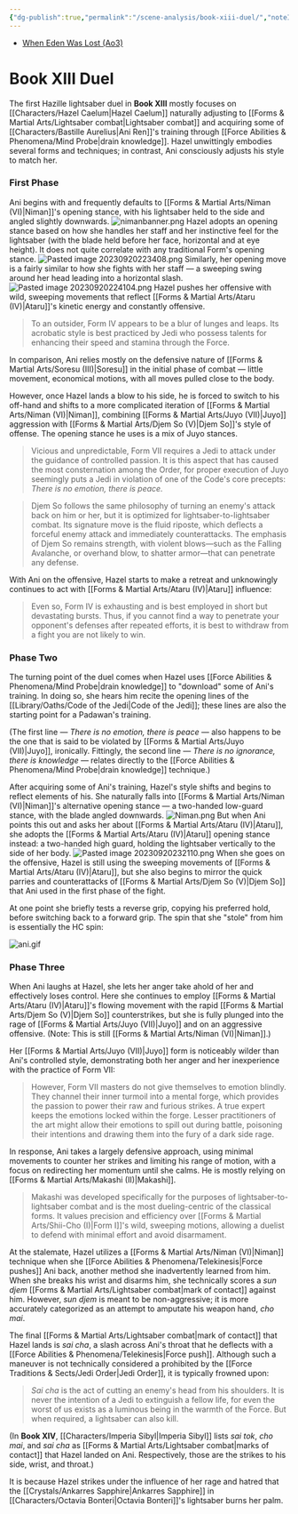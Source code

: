 ```yaml
---
{"dg-publish":true,"permalink":"/scene-analysis/book-xiii-duel/","noteIcon":"saber1"}
---
```


- [When Eden Was Lost (Ao3)](https://archiveofourown.org/works/19334440/chapters/45992584)
# Book XIII Duel
The first Hazille lightsaber duel in **Book XIII** mostly focuses on [[Characters/Hazel Caelum\|Hazel Caelum]] naturally adjusting to [[Forms & Martial Arts/Lightsaber combat\|Lightsaber combat]] and acquiring some of [[Characters/Bastille Aurelius\|Ani Ren]]'s training through [[Force Abilities & Phenomena/Mind Probe\|drain knowledge]]. Hazel unwittingly embodies several forms and techniques; in contrast, Ani consciously adjusts his style to match her. 
### First Phase
Ani begins with and frequently defaults to [[Forms & Martial Arts/Niman (VI)\|Niman]]'s opening stance, with his lightsaber held to the side and angled slightly downwards. 
![nimanbanner.png](/img/user/Photos/nimanbanner.png)
Hazel adopts an opening stance based on how she handles her staff and her instinctive feel for the lightsaber (with the blade held before her face, horizontal and at eye height). It does not quite correlate with any traditional Form's opening stance.
![Pasted image 20230920223408.png](/img/user/Photos/Pasted%20image%2020230920223408.png)
Similarly, her opening move is a fairly similar to how she fights with her staff — a sweeping swing around her head leading into a horizontal slash. 
![Pasted image 20230920224104.png](/img/user/Photos/Pasted%20image%2020230920224104.png)
Hazel pushes her offensive with wild, sweeping movements that reflect [[Forms & Martial Arts/Ataru (IV)\|Ataru]]'s kinetic energy and constantly offensive.

> To an outsider, Form IV appears to be a blur of lunges and leaps. Its acrobatic style is best practiced by Jedi who possess talents for enhancing their speed and stamina through the Force. 

In comparison, Ani relies mostly on the defensive nature of [[Forms & Martial Arts/Soresu (III)\|Soresu]] in the initial phase of combat — little movement, economical motions, with all moves pulled close to the body. 

However, once Hazel lands a blow to his side, he is forced to switch to his off-hand and shifts to a more complicated iteration of [[Forms & Martial Arts/Niman (VI)\|Niman]], combining [[Forms & Martial Arts/Juyo (VII)\|Juyo]] aggression with [[Forms & Martial Arts/Djem So (V)\|Djem So]]'s style of offense. The opening stance he uses is a mix of Juyo stances. 

> Vicious and unpredictable, Form VII requires a Jedi to attack under the guidance of controlled passion. It is this aspect that has caused the most consternation among the Order, for proper execution of Juyo seemingly puts a Jedi in violation of one of the Code's core precepts: *There is no emotion, there is peace.*

> Djem So follows the same philosophy of turning an enemy's attack back on him or her, but it is optimized for lightsaber-to-lightsaber combat. Its signature move is the fluid riposte, which deflects a forceful enemy attack and immediately counterattacks. The emphasis of Djem So remains strength, with violent blows—such as the Falling Avalanche, or overhand blow, to shatter armor—that can penetrate any defense.

With Ani on the offensive, Hazel starts to make a retreat and unknowingly continues to act with [[Forms & Martial Arts/Ataru (IV)\|Ataru]] influence:

> Even so, Form IV is exhausting and is best employed in short but devastating bursts. Thus, if you cannot find a way to penetrate your opponent's defenses after repeated efforts, it is best to withdraw from a fight you are not likely to win.
### Phase Two
The turning point of the duel comes when Hazel uses [[Force Abilities & Phenomena/Mind Probe\|drain knowledge]] to "download" some of Ani's training. In doing so, she hears him recite the opening lines of the [[Library/Oaths/Code of the Jedi\|Code of the Jedi]]; these lines are also the starting point for a Padawan's training. 

(The first line — *There is no emotion, there is peace* — also happens to be the one that is said to be violated by [[Forms & Martial Arts/Juyo (VII)\|Juyo]], ironically. Fittingly, the second line — *There is no ignorance, there is knowledge* — relates directly to the [[Force Abilities & Phenomena/Mind Probe\|drain knowledge]] technique.)

After acquiring some of Ani's training, Hazel's style shifts and begins to reflect elements of his. She naturally falls into [[Forms & Martial Arts/Niman (VI)\|Niman]]'s alternative opening stance — a two-handed low-guard stance, with the blade angled downwards.
![Niman.png](/img/user/Photos/Niman.png)
But when Ani points this out and asks her about [[Forms & Martial Arts/Ataru (IV)\|Ataru]], she adopts the [[Forms & Martial Arts/Ataru (IV)\|Ataru]] opening stance instead: a two-handed high guard, holding the lightsaber vertically to the side of her body. 
![Pasted image 20230920232110.png](/img/user/Photos/Pasted%20image%2020230920232110.png)
When she goes on the offensive, Hazel is still using the sweeping movements of [[Forms & Martial Arts/Ataru (IV)\|Ataru]], but she also begins to mirror the quick parries and counterattacks of [[Forms & Martial Arts/Djem So (V)\|Djem So]] that Ani used in the first phase of the fight. 

At one point she briefly tests a reverse grip, copying his preferred hold, before switching back to a forward grip. The spin that she "stole" from him is essentially the HC spin:

![ani.gif](/img/user/Photos/ani.gif)
### Phase Three
When Ani laughs at Hazel, she lets her anger take ahold of her and effectively loses control. Here she continues to employ [[Forms & Martial Arts/Ataru (IV)\|Ataru]]'s flowing movement with the rapid [[Forms & Martial Arts/Djem So (V)\|Djem So]] counterstrikes, but she is fully plunged into the rage of [[Forms & Martial Arts/Juyo (VII)\|Juyo]] and on an aggressive offensive. (Note: This is still [[Forms & Martial Arts/Niman (VI)\|Niman]].)

Her [[Forms & Martial Arts/Juyo (VII)\|Juyo]] form is noticeably wilder than Ani's controlled style, demonstrating both her anger and her inexperience with the practice of Form VII:

> However, Form VII masters do not give themselves to emotion blindly. They channel their inner turmoil into a mental forge, which provides the passion to power their raw and furious strikes. A true expert keeps the emotions locked within the forge. Lesser practitioners of the art might allow their emotions to spill out during battle, poisoning their intentions and drawing them into the fury of a dark side rage.

In response, Ani takes a largely defensive approach, using minimal movements to counter her strikes and limiting his range of motion, with a focus on redirecting her momentum until she calms. He is mostly relying on [[Forms & Martial Arts/Makashi (II)\|Makashi]].

> Makashi was developed specifically for the purposes of lightsaber-to-lightsaber combat and is the most dueling-centric of the classical forms. It values precision and efficiency over [[Forms & Martial Arts/Shii-Cho (I)\|Form I]]'s wild, sweeping motions, allowing a duelist to defend with minimal effort and avoid disarmament. 

At the stalemate, Hazel utilizes a [[Forms & Martial Arts/Niman (VI)\|Niman]] technique when she [[Force Abilities & Phenomena/Telekinesis\|Force pushes]] Ani back, another method she inadvertently learned from him. When she breaks his wrist and disarms him, she technically scores a *sun djem* [[Forms & Martial Arts/Lightsaber combat\|mark of contact]] against him. However, *sun djem* is meant to be non-aggressive; it is more accurately categorized as an attempt to amputate his weapon hand, *cho mai*.

The final [[Forms & Martial Arts/Lightsaber combat\|mark of contact]] that Hazel lands is *sai cha*, a slash across Ani's throat that he deflects with a [[Force Abilities & Phenomena/Telekinesis\|Force push]]. Although such a maneuver is not technically considered a prohibited by the [[Force Traditions & Sects/Jedi Order\|Jedi Order]], it is typically frowned upon:

> *Sai cha* is the act of cutting an enemy's head from his shoulders. It is never the intention of a Jedi to extinguish a fellow life, for even the worst of us exists as a luminous being in the warmth of the Force. But when required, a lightsaber can also kill.

(In **Book XIV**, [[Characters/Imperia Sibyl\|Imperia Sibyl]] lists *sai tok*, *cho mai*, and *sai cha* as [[Forms & Martial Arts/Lightsaber combat\|marks of contact]] that Hazel landed on Ani. Respectively, those are the strikes to his side, wrist, and throat.)

It is because Hazel strikes under the influence of her rage and hatred that the [[Crystals/Ankarres Sapphire\|Ankarres Sapphire]] in [[Characters/Octavia Bonteri\|Octavia Bonteri]]'s lightsaber burns her palm. 